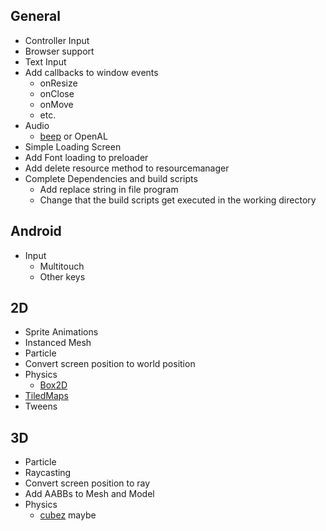 ## General

+ Controller Input
+ Browser support
+ Text Input
+ Add callbacks to window events
	- onResize
	- onClose
	- onMove
	- etc.
+ Audio
	- [beep](https://github.com/faiface/beep) or OpenAL
+ Simple Loading Screen
+ Add Font loading to preloader
+ Add delete resource method to resourcemanager
+ Complete Dependencies and build scripts
	- Add replace string in file program
	- Change that the build scripts get executed in the working directory

## Android

+ Input
	- Multitouch
	- Other keys

## 2D

+ Sprite Animations
+ Instanced Mesh
+ Particle
+ Convert screen position to world position
+ Physics
	- [Box2D](https://github.com/ByteArena/box2d)
+ [TiledMaps](https://github.com/pikkpoiss/tmxgo)
+ Tweens

## 3D

+ Particle
+ Raycasting
+ Convert screen position to ray
+ Add AABBs to Mesh and Model
+ Physics
	- [cubez](https://github.com/tbogdala/cubez) maybe